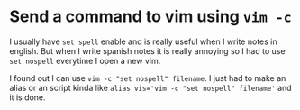 # Send a command to vim using `vim -c`

I usually have `set spell` enable and is really useful when I write
notes in english. But when I write spanish notes it is really annoying
so I had to use `set nospell` everytime I open a new vim.

I found out I can use `vim -c "set nospell" filename`. I just had to
make an alias or an script kinda like `alias vis='vim -c "set nospell"
filename'` and it is done.

